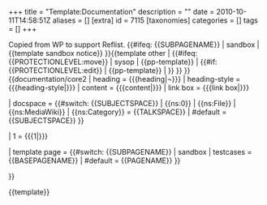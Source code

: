 +++
title = "Template:Documentation"
description = ""
date = 2010-10-11T14:58:51Z
aliases = []
[extra]
id = 7115
[taxonomies]
categories = []
tags = []
+++

<noinclude>
Copied from WP to support Reflist.
</noinclude><!--
  Automatically add {{template sandbox notice}} when on a /sandbox page.
-->{{#ifeq: {{SUBPAGENAME}} | sandbox
| <div style="clear: both;"></div>{{template sandbox notice}}
}}<!--
  Automatically add {{pp-template}} to protected templates.
-->{{template other
| {{#ifeq: {{PROTECTIONLEVEL:move}} | sysop
  | {{pp-template}}
  | {{#if: {{PROTECTIONLEVEL:edit}}
    | {{pp-template}}
    | <!--Not protected, or only semi-move-protected-->
    }}
  }}
}}<!--
  Start of green doc box.
-->{{documentation/core2
| heading = {{{heading|¬}}}   <!--Empty but defined means no header-->
| heading-style = {{{heading-style|}}}
| content = {{{content|}}}
| link box = {{{link box|}}}   <!--So "link box=off" works-->

<!--Some namespaces must have the /doc, /sandbox and /testcases 
    in talk space-->
| docspace =
  {{#switch: {{SUBJECTSPACE}}
  | {{ns:0}}
  | {{ns:File}}
  | {{ns:MediaWiki}}
  | {{ns:Category}} = {{TALKSPACE}}
  | #default = {{SUBJECTSPACE}}
  }}

| 1 = {{{1|}}}   <!--Other docname, if fed-->

<!--The namespace is added in /core2-->
| template page = 
  {{#switch: {{SUBPAGENAME}}
  | sandbox
  | testcases = {{BASEPAGENAME}}
  | #default = {{PAGENAME}}
  }}

}}<!--End of green doc box--><noinclude>

<!-- Add categories and interwikis to the /doc subpage, not here! -->
{{template}}</noinclude>
